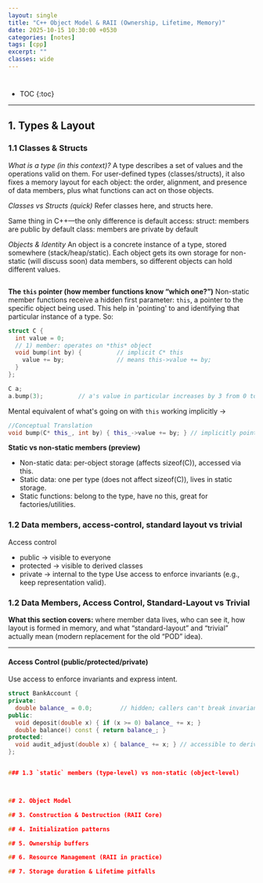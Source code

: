 ```yaml
---
layout: single
title: "C++ Object Model & RAII (Ownership, Lifetime, Memory)"
date: 2025-10-15 10:30:00 +0530
categories: [notes]
tags: [cpp]
excerpt: ""
classes: wide
---
```


# 

* TOC
{:toc}

---

## 1. Types & Layout
### 1.1 Classes & Structs
*What is a type (in this context)?*
A type describes a set of values and the operations valid on them. For user-defined types (classes/structs), it also fixes a memory layout for each object: the order, alignment, and presence of data members, plus what functions can act on those objects.

*Classes vs Structs (quick)*
Refer classes here, and structs here.

Same thing in C++—the only difference is default access:
struct: members are public by default
class: members are private by default

*Objects & Identity*
An object is a concrete instance of a type, stored somewhere (stack/heap/static). Each object gets its own storage for non-static (will discuss soon) data members, so different objects can hold different values.

```cpp

```

**The `this` pointer (how member functions know “which one?”)**
Non-static member functions receive a hidden first parameter: `this`, a pointer to the specific object being used. This help in 'pointing' to and identifying that particular instance of a type. So:


```cpp
struct C {
  int value = 0;  
  // 1) member: operates on *this* object
  void bump(int by) {          // implicit C* this
    value += by;               // means this->value += by;
  }
};

C a;
a.bump(3);          // a's value in particular increases by 3 from 0 to 3.
```
Mental equivalent of what's going on with `this` working implicitly ->

```cpp
//Conceptual Translation
void bump(C* this_, int by) { this_->value += by; } // implicitly pointing to a location for 'a' in particular.
```
**Static vs non-static members (preview)**
- Non-static data: per-object storage (affects sizeof(C)), accessed via this.
- Static data: one per type (does not affect sizeof(C)), lives in static storage.
- Static functions: belong to the type, have no this, great for factories/utilities.


### 1.2 Data members, access-control, standard layout vs trivial
Access control
- public → visible to everyone
- protected → visible to derived classes
- private → internal to the type
Use access to enforce invariants (e.g., keep representation valid).

### 1.2 Data Members, Access Control, Standard-Layout vs Trivial

**What this section covers:** where member data lives, who can see it, how layout is formed in memory, and what “standard-layout” and “trivial” actually mean (modern replacement for the old “POD” idea).

---

#### Access Control (public/protected/private)

Use access to enforce invariants and express intent.

```cpp
struct BankAccount {
private:
  double balance_ = 0.0;        // hidden; callers can't break invariants directly
public:
  void deposit(double x) { if (x >= 0) balance_ += x; }
  double balance() const { return balance_; }
protected:
  void audit_adjust(double x) { balance_ += x; } // accessible to derived types
};


### 1.3 `static` members (type-level) vs non-static (object-level)



## 2. Object Model

## 3. Construction & Destruction (RAII Core)

## 4. Initialization patterns

## 5. Ownership buffers

## 6. Resource Management (RAII in practice)

## 7. Storage duration & Lifetime pitfalls


